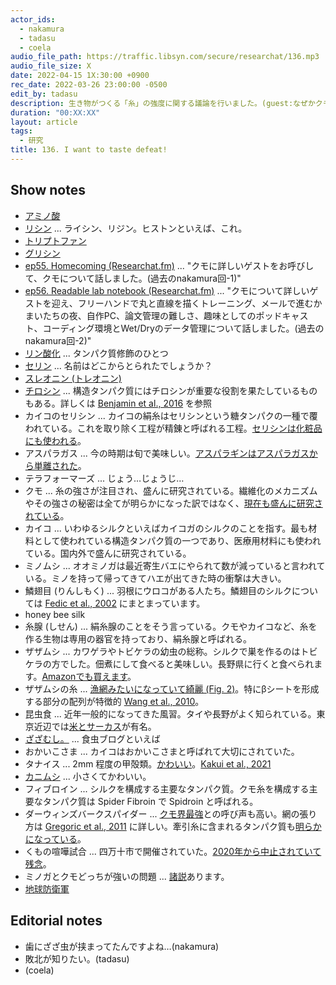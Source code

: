 ```yaml
---
actor_ids:
  - nakamura
  - tadasu
  - coela
audio_file_path: https://traffic.libsyn.com/secure/researchat/136.mp3
audio_file_size: X
date: 2022-04-15 1X:30:00 +0900
rec_date: 2022-03-26 23:00:00 -0500
edit_by: tadasu
description: 生き物がつくる「糸」の強度に関する議論を行いました。(guest:なぜかクモに詳しい人)
duration: "00:XX:XX"
layout: article
tags:
  - 研究
title: 136. I want to taste defeat!
---
```


## Show notes

- [アミノ酸](https://ja.wikipedia.org/wiki/%E3%82%A2%E3%83%9F%E3%83%8E%E9%85%B8)
- [リシン](https://ja.wikipedia.org/wiki/%E3%83%AA%E3%82%B7%E3%83%B3) ... ライシン、リジン。ヒストンといえば、これ。
- [トリプトファン](https://ja.wikipedia.org/wiki/%E3%83%88%E3%83%AA%E3%83%97%E3%83%88%E3%83%95%E3%82%A1%E3%83%B3)
- [グリシン](https://ja.wikipedia.org/wiki/%E3%82%B0%E3%83%AA%E3%82%B7%E3%83%B3)
- [ep55. Homecoming (Researchat.fm)](https://researchat.fm/episode/55) ... "クモに詳しいゲストをお呼びして、クモについて話しました。(過去のnakamura回-1)"
- [ep56. Readable lab notebook (Researchat.fm)](https://researchat.fm/episode/55) ... "クモについて詳しいゲストを迎え、フリーハンドで丸と直線を描くトレーニング、メールで進むかまいたちの夜、自作PC、論文管理の難しさ、趣味としてのポッドキャスト、コーディング環境とWet/Dryのデータ管理について話しました。(過去のnakamura回-2)"
- [リン酸化](https://ja.wikipedia.org/wiki/%E3%83%AA%E3%83%B3%E9%85%B8%E5%8C%96) ... タンパク質修飾のひとつ
- [セリン](https://ja.wikipedia.org/wiki/%E3%82%BB%E3%83%AA%E3%83%B3) ... 名前はどこからとられたでしょうか？
- [スレオニン (トレオニン)](https://ja.wikipedia.org/wiki/%E3%83%88%E3%83%AC%E3%82%AA%E3%83%8B%E3%83%B3)
- [チロシン](https://ja.wikipedia.org/wiki/%E3%83%81%E3%83%AD%E3%82%B7%E3%83%B3) ... 構造タンパク質にはチロシンが重要な役割を果たしているものもある。詳しくは [Benjamin et al., 2016](https://pubs.acs.org/doi/abs/10.1021/acsbiomaterials.6b00454) を参照
- カイコのセリシン ... カイコの絹糸はセリシンという糖タンパクの一種で覆われている。これを取り除く工程が精錬と呼ばれる工程。[セリシンは化粧品にも使われる](https://www.puresericin.com/)。
- アスパラガス ... 今の時期は旬で美味しい。[アスパラギンはアスパラガスから単離された](https://ja.wikipedia.org/wiki/%E3%82%A2%E3%82%B9%E3%83%91%E3%83%A9%E3%82%AE%E3%83%B3)。
- テラフォーマーズ ... じょう…じょうじ…
- クモ ... 糸の強さが注目され、盛んに研究されている。繊維化のメカニズムやその強さの秘密は全てが明らかになった訳ではなく、[現在も盛んに研究されている](https://pubs.acs.org/doi/abs/10.1021/acs.biomac.1c01682)。
- カイコ ... いわゆるシルクといえばカイコガのシルクのことを指す。最も材料として使われている構造タンパク質の一つであり、医療用材料にも使われている。国内外で盛んに研究されている。
- ミノムシ ... オオミノガは最近寄生バエにやられて数が減っていると言われている。ミノを持って帰ってきてハエが出てきた時の衝撃は大きい。
- 鱗翅目 (りんしもく) ... 羽根にウロコがある人たち。鱗翅目のシルクについては [Fedic et al., 2002](https://www.jstage.jst.go.jp/article/jibs2001/71/1/71_1_1/_article/-char/ja/) にまとまっています。
- honey bee silk
- 糸腺 (しせん) ... 絹糸腺のことをそう言っている。クモやカイコなど、糸を作る生物は専用の器官を持っており、絹糸腺と呼ばれる。
- ザザムシ ... カワゲラやトビケラの幼虫の総称。シルクで巣を作るのはトビケラの方でした。佃煮にして食べると美味しい。長野県に行くと食べられます。[Amazonでも買えます](https://www.amazon.co.jp/dp/B012RF8KXE)。
- ザザムシの糸 ... [漁網みたいになっていて綺麗 (Fig. 2)](https://royalsocietypublishing.org/doi/10.1098/rstb.2019.0206)。特にβシートを形成する部分の配列が特徴的 [Wang et al., 2010](https://link.springer.com/article/10.1007/s11033-009-9847-1)。
- 昆虫食 ... 近年一般的になってきた風習。タイや長野がよく知られている。東京近辺では[米とサーカス](https://asia-tokyo-world.com/store/kome-to-circus/)が有名。
- [ざざむし。](http://zazamushi.net/) ... 食虫ブログといえば
- おかいこさま ... カイコはおかいこさまと呼ばれて大切にされていた。
- タナイス ... 2mm 程度の甲殻類。[かわいい](https://academic.oup.com/view-large/figure/325178490/evab281f2.tif)。[Kakui et al., 2021](https://academic.oup.com/gbe/article/13/12/evab281/6460816)
- [カニムシ](https://ja.wikipedia.org/wiki/%E3%82%AB%E3%83%8B%E3%83%A0%E3%82%B7) ... 小さくてかわいい。
- フィブロイン ... シルクを構成する主要なタンパク質。クモ糸を構成する主要なタンパク質は Spider Fibroin で Spidroin と呼ばれる。
- ダーウィンズバークスパイダー ... [クモ界最強](https://journals.plos.org/plosone/article?id=10.1371/journal.pone.0011234)との呼び声も高い。網の張り方は [Gregoric et al., 2011](https://journals.plos.org/plosone/article?id=10.1371/journal.pone.0026847) に詳しい。牽引糸に含まれるタンパク質も[明らかになっている](https://royalsocietypublishing.org/doi/10.1098/rsob.210242)。
- くもの喧嘩試合 ... 四万十市で開催されていた。[2020年から中止されていて残念](https://www.shimanto-kankou.com/kanko/culture/kumo.html)。
- ミノガとクモどっちが強いの問題 ... [諸](https://www.nature.com/articles/s41467-019-09350-3)[説](https://www.nature.com/articles/s42003-019-0412-8)あります。
- [地球防衛軍](https://www.d3p.co.jp/edf6/)

## Editorial notes
- 歯にざざ虫が挟まってたんですよね…(nakamura)
- 敗北が知りたい。(tadasu)
- (coela)

